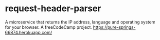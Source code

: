 # request-header-parser
A microservice that returns the IP address, language and operating system for your browser. A freeCodeCamp project. https://pure-springs-66874.herokuapp.com/

